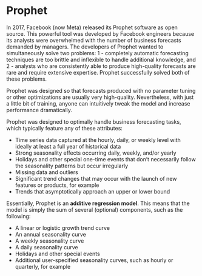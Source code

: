 # Prophet

In 2017, Facebook (now Meta) released its Prophet software as open source. This powerful tool was developed by Facebook engineers because its analysts were overwhelmed with the number of business forecasts demanded by managers. The developers of Prophet wanted to simultaneously solve two problems: 1 - completely automatic forecasting techniques are too brittle and inflexible to handle additional knowledge, and 2 - analysts who are consistently able to produce high-quality forecasts are rare and require extensive expertise. Prophet successfully solved both of these problems.

Prophet was designed so that forecasts produced with no parameter tuning or other optimizations are usually very high-quality. Nevertheless, with just a little bit of training, anyone can intuitively tweak the model and increase performance dramatically.

Prophet was designed to optimally handle business forecasting tasks, which typically feature any of these attributes:

- Time series data captured at the hourly, daily, or weekly level with ideally at least a full year of historical data
- Strong seasonality effects occurring daily, weekly, and/or yearly
- Holidays and other special one-time events that don’t necessarily follow the seasonality patterns but occur irregularly
- Missing data and outliers
- Significant trend changes that may occur with the launch of new features or products, for example
- Trends that asymptotically approach an upper or lower bound

Essentially, Prophet is an **additive regression model**. This means that the model is simply the sum of several (optional) components, such as the following:

- A linear or logistic growth trend curve
- An annual seasonality curve
- A weekly seasonality curve
- A daily seasonality curve
- Holidays and other special events
- Additional user-specified seasonality curves, such as hourly or quarterly, for example

